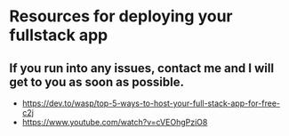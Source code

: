 # Resources for deploying your fullstack app
## If you run into any issues, contact me and I will get to you as soon as possible.
* https://dev.to/wasp/top-5-ways-to-host-your-full-stack-app-for-free-c2j
* https://www.youtube.com/watch?v=cVEOhgPziO8
